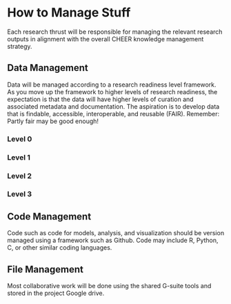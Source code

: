 # How to Manage Stuff

Each research thrust will be responsible for managing the relevant research outputs in alignment with the overall CHEER knowledge management strategy.

## Data Management
Data will be managed according to a research readiness level framework. As you move up the framework to higher levels of research readiness, the expectation is that the data will have higher levels of curation and associated metadata and documentation. The aspiration is to develop data that is findable, accessible, interoperable, and reusable (FAIR). Remember: Partly fair may be good enough!
### Level 0
### Level 1
### Level 2
### Level 3

## Code Management
Code such as code for models, analysis, and visualization should be version managed using a framework such as Github.  Code may include R, Python, C, or other similar coding languages.

## File Management
Most collaborative work will be done using the shared G-suite tools and stored in the project Google drive.

